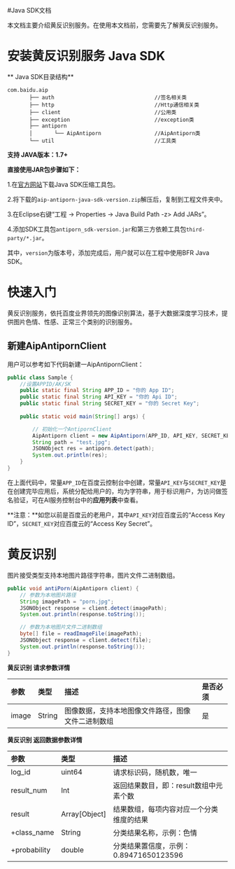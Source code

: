 #Java SDK文档

本文档主要介绍黄反识别服务。在使用本文档前，您需要先了解黄反识别服务。

# 安装黄反识别服务 Java SDK

** Java SDK目录结构**

    com.baidu.aip
           ├── auth                                //签名相关类
           ├── http                                //Http通信相关类
           ├── client                              //公用类
           ├── exception                           //exception类
           ├── antiporn
           │       └── AipAntiporn                 //AipAntiporn类
           └── util                                //工具类

**支持 JAVA版本：1.7+**

**直接使用JAR包步骤如下：**

1.在[官方网站](http://ai.baidu.com/sdk)下载Java SDK压缩工具包。

2.将下载的`aip-antiporn-java-sdk-version.zip`解压后，复制到工程文件夹中。

3.在Eclipse右键“工程 -> Properties -> Java Build Path -z> Add JARs”。

4.添加SDK工具包`antiporn_sdk-version.jar`和第三方依赖工具包`third-party/*.jar`。

其中，`version`为版本号，添加完成后，用户就可以在工程中使用BFR Java SDK。


# 快速入门

黄反识别服务，依托百度业界领先的图像识别算法，基于大数据深度学习技术，提供图片色情、性感、正常三个类别的识别服务。

## 新建AipAntipornClient

用户可以参考如下代码新建一AipAntipornClient：

```java
public class Sample {
    //设置APPID/AK/SK
    public static final String APP_ID = "你的 App ID";
    public static final String API_KEY = "你的 Api ID";
    public static final String SECRET_KEY = "你的 Secret Key";
    
    public static void main(String[] args) {

        // 初始化一个AntipornClient
        AipAntiporn client = new AipAntiporn(APP_ID, API_KEY, SECRET_KEY);
        String path = "test.jpg";
        JSONObject res = antiporn.detect(path);
        System.out.println(res);
    }
}
```
在上面代码中，常量`APP_ID`在百度云控制台中创建，常量`API_KEY`与`SECRET_KEY`是在创建完毕应用后，系统分配给用户的，均为字符串，用于标识用户，为访问做签名验证，可在AI服务控制台中的**应用列表**中查看。  

**注意：**如您以前是百度云的老用户，其中`API_KEY`对应百度云的“Access Key ID”，`SECRET_KEY`对应百度云的“Access Key Secret”。

# 黄反识别

图片接受类型支持本地图片路径字符串，图片文件二进制数组。

```java
public void antiPorn(AipAntiporn client) {
    // 参数为本地图片路径
    String imagePath = "porn.jpg";
    JSONObject response = client.detect(imagePath);
    System.out.println(response.toString());

    // 参数为本地图片文件二进制数组
    byte[] file = readImageFile(imagePath);
    JSONObject response = client.detect(file);
    System.out.println(response.toString());
}
```

**黄反识别 请求参数详情**

| 参数    | 类型     | 描述                        | 是否必须 |
| :---- | :----- | :------------------------ | :--- |
| image | String | 图像数据，支持本地图像文件路径，图像文件二进制数组 | 是    |

**黄反识别 返回数据参数详情**

| 参数           | 类型            | 描述                          |
| :----------- | :------------ | :-------------------------- |
| log_id       | uint64        | 请求标识码，随机数，唯一                |
| result_num   | Int           | 返回结果数目，即：result数组中元素个数      |
| result       | Array[Object] | 结果数组，每项内容对应一个分类维度的结果        |
| +class_name  | String        | 分类结果名称，示例：色情                |
| +probability | double        | 分类结果置信度，示例：0.89471650123596 |



